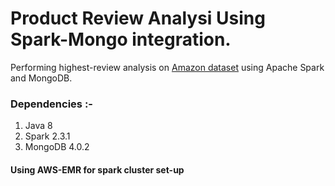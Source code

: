 # Product Review Analysi Using Spark-Mongo integration.
Performing highest-review analysis on [Amazon dataset](http://jmcauley.ucsd.edu/data/amazon/links.html) using Apache Spark and MongoDB.

### Dependencies :-
1. Java 8
2. Spark 2.3.1
3. MongoDB 4.0.2

#### Using AWS-EMR for spark cluster set-up

